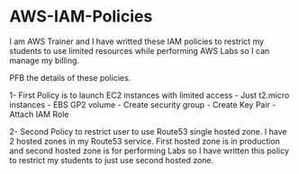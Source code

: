 # AWS-IAM-Policies

I am AWS Trainer and I have writted these IAM policies to restrict my students to use limited resources while performing AWS Labs so I can manage my billing. 

PFB the details of these policies.

1- First Policy is to launch EC2 instances with limited access
    - Just t2.micro instances
    - EBS GP2 volume
    - Create security group
    - Create Key Pair
    - Attach IAM Role
    
2- Second Policy to restrict user to use Route53 single hosted zone. I have 2 hosted zones in my Route53 service. First hosted zone is in production and second hosted zone is for performing Labs so I have written this policy to restrict my students to just use second hosted zone. 
